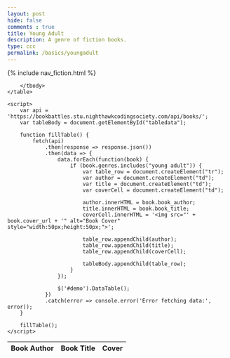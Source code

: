 ```yaml
---
layout: post
hide: false
comments : true
title: Young Adult
description: A genre of fiction books.
type: ccc
permalink: /basics/youngadult
---
```


{% include nav_fiction.html %}

<html>
<head>
    <!-- load jQuery and DataTables output style and scripts -->
    <!-- The line below styles the table -->
    <link rel="stylesheet" type="text/css" href="https://cdn.datatables.net/1.13.4/css/jquery.dataTables.min.css">
    <!-- Brings out a tool from jQuery to help change the way the table looks -->
    <script type="text/javascript" language="javascript" src="https://code.jquery.com/jquery-3.6.0.min.js"></script>
    <script>var define = null;</script>
    <script type="text/javascript" language="javascript" src="https://cdn.datatables.net/1.13.4/js/jquery.dataTables.min.js"></script>
</head>
<body>
    <table id="demo" class="table">
        <thead>
            <tr>
                <th>Book Author</th>
                <th>Book Title</th>
                <th>Cover</th>
            </tr>
        </thead>
        <tbody id="tabledata">

        </tbody>
    </table>

    <script>
        var api = 'https://bookbattles.stu.nighthawkcodingsociety.com/api/books/';
        var tableBody = document.getElementById("tabledata");

        function fillTable() {
            fetch(api)
                .then(response => response.json())
                .then(data => {
                    data.forEach(function(book) {
                        if (book.genres.includes("young adult")) {
                            var table_row = document.createElement("tr");
                            var author = document.createElement("td");
                            var title = document.createElement("td");
                            var coverCell = document.createElement("td");

                            author.innerHTML = book.book_author;
                            title.innerHTML = book.book_title;
                            coverCell.innerHTML = '<img src="' + book.cover_url + '" alt="Book Cover" style="width:50px;height:50px;">';

                            table_row.appendChild(author);
                            table_row.appendChild(title);
                            table_row.appendChild(coverCell);

                            tableBody.appendChild(table_row);
                        }
                    });

                    $('#demo').DataTable();
                })
                .catch(error => console.error('Error fetching data:', error));
        }

        fillTable();
    </script>
</body>
</html>